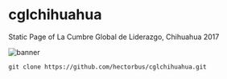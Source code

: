 # cglchihuahua
Static Page of La Cumbre Global de Liderazgo, Chihuahua 2017

![banner](cglchihuahua/public/img/ScreenShotCGL.png)


```
git clone https://github.com/hectorbus/cglchihuahua.git
````


